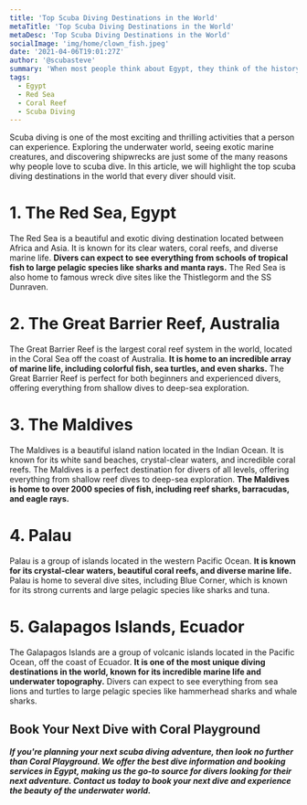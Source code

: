```yaml
---
title: 'Top Scuba Diving Destinations in the World'
metaTitle: 'Top Scuba Diving Destinations in the World'
metaDesc: 'Top Scuba Diving Destinations in the World'
socialImage: 'img/home/clown_fish.jpeg'
date: '2021-04-06T19:01:27Z'
author: '@scubasteve'
summary: 'When most people think about Egypt, they think of the history and culture, but did you know that Egypt is also a world class diving destination? If you are planning to visit Egypt, make sure to also take some time to discover one of the great wonders of the underwater world'
tags:
  - Egypt
  - Red Sea
  - Coral Reef
  - Scuba Diving
---
```


Scuba diving is one of the most exciting and thrilling activities that a person can experience. Exploring the underwater world, seeing exotic marine creatures, and discovering shipwrecks are just some of the many reasons why people love to scuba dive. In this article, we will highlight the top scuba diving destinations in the world that every diver should visit.  



# 1. The Red Sea, Egypt  


The Red Sea is a beautiful and exotic diving destination located between Africa and Asia. It is known for its clear waters, coral reefs, and diverse marine life. **Divers can expect to see everything from schools of tropical fish to large pelagic species like sharks and manta rays.** The Red Sea is also home to famous wreck dive sites like the Thistlegorm and the SS Dunraven.


# 2. The Great Barrier Reef, Australia
The Great Barrier Reef is the largest coral reef system in the world, located in the Coral Sea off the coast of Australia. **It is home to an incredible array of marine life, including colorful fish, sea turtles, and even sharks.** The Great Barrier Reef is perfect for both beginners and experienced divers, offering everything from shallow dives to deep-sea exploration.


# 3. The Maldives
The Maldives is a beautiful island nation located in the Indian Ocean. It is known for its white sand beaches, crystal-clear waters, and incredible coral reefs. The Maldives is a perfect destination for divers of all levels, offering everything from shallow reef dives to deep-sea exploration. **The Maldives is home to over 2000 species of fish, including reef sharks, barracudas, and eagle rays.**


# 4. Palau
Palau is a group of islands located in the western Pacific Ocean. **It is known for its crystal-clear waters, beautiful coral reefs, and diverse marine life.** Palau is home to several dive sites, including Blue Corner, which is known for its strong currents and large pelagic species like sharks and tuna.



# 5. Galapagos Islands, Ecuador
The Galapagos Islands are a group of volcanic islands located in the Pacific Ocean, off the coast of Ecuador. **It is one of the most unique diving destinations in the world, known for its incredible marine life and underwater topography.** Divers can expect to see everything from sea lions and turtles to large pelagic species like hammerhead sharks and whale sharks.


## Book Your Next Dive with Coral Playground
***If you're planning your next scuba diving adventure, then look no further than Coral Playground. We offer the best dive information and booking services in Egypt, making us the go-to source for divers looking for their next adventure. Contact us today to book your next dive and experience the beauty of the underwater world.***